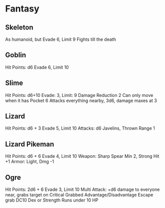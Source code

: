 # Fantasy

## Skeleton

As humanoid, but
Evade 6, Limit 9
Fights till the death

## Goblin

Hit Points: d6
Evade 6, Limit 10

## Slime

Hit Points: d6+10
Evade: 3, Limit: 9
Damage Reduction 2
Can only move when it has Pocket 6
Attacks everything nearby, 3d6, damage maxes at 3

## Lizard

Hit Points: d6 + 3
Evade 5, Limit 10
Attacks: d6 Javelins, Thrown Range 1

## Lizard Pikeman

Hit Points: d6 + 6
Evade 4, Limit 10
Weapon: Sharp Spear Min 2, Strong Hit +1
Armor: Light, Dmg -1

## Ogre

Hit Points: 2d6 + 6
Evade 3, Limit 10
Multi Attack: +d6 damage to everyone near, grabs target on Critical
Grabbed Advantage/Disadvantage
Escape grab DC10 Dex or Strength
Runs under 10 HP
